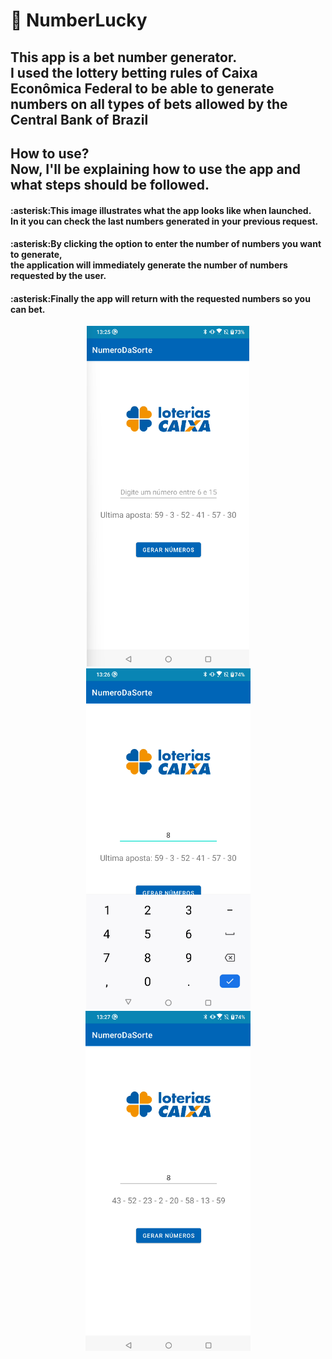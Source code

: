 # :game_die: NumberLucky
<h2>This app is a bet number generator.<br>
  I used the lottery betting rules of Caixa Econômica Federal to be able to generate numbers on all types of bets allowed by the Central Bank of Brazil</h2>

<h2>How to use?<br>
  Now, I'll be explaining how to use the app and what steps should be followed.</h2>
  
   <h4>:asterisk:This image illustrates what the app looks like when launched.<br>
    In it you can check the last numbers generated in your previous request.</h4>

  <h4>:asterisk:By clicking the option to enter the number of numbers you want to generate,<br>
    the application will immediately generate the number of numbers requested by the user.</h4>

  <h4>:asterisk:Finally the app will return with the requested numbers so you can bet.</h4>

  <p align="center">
  <img src="https://github.com/MiguelCararine/NumberLucky/blob/master/result/firstpage.png" width="260px">
  <img src="https://github.com/MiguelCararine/NumberLucky/blob/master/result/secondpage.png" width="263px">
  <img src="https://github.com/MiguelCararine/NumberLucky/blob/master/result/result.png" width="264px">
</p
